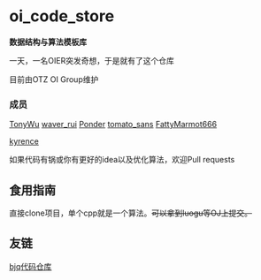 # oi_code_store
**数据结构与算法模板库**

一天，一名OIER突发奇想，于是就有了这个仓库

目前由OTZ OI Group维护

### 成员 ###

[TonyWu](https://www.luogu.com.cn/user/192070) 
[waver_rui](https://www.luogu.com.cn/user/149678) 
[Ponder](https://www.luogu.com.cn/user/145164) 
[tomato_sans](https://www.luogu.com.cn/user/149196) 
[FattyMarmot666](https://www.luogu.com.cn/user/142582) 

[kyrence](https://www.luogu.com.cn/user/216668) 

如果代码有锅或你有更好的idea以及优化算法，欢迎Pull requests

## 食用指南
直接clone项目，单个cpp就是一个算法。~~可以拿到luogu等OJ上提交。~~

## 友链
[bjq代码仓库](https://github.com/bjq2007/CppCodes)